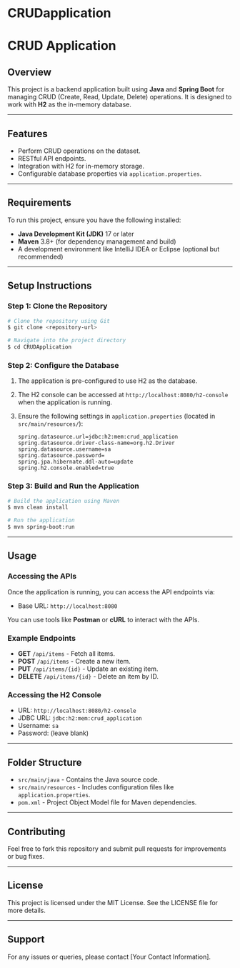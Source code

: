 # CRUDapplication

# CRUD Application

## Overview

This project is a backend application built using **Java** and **Spring Boot** for managing CRUD (Create, Read, Update, Delete) operations. 
It is designed to work with **H2** as the in-memory database.

---

## Features

* Perform CRUD operations on the dataset.
* RESTful API endpoints.
* Integration with H2 for in-memory storage.
* Configurable database properties via `application.properties`.

---

## Requirements

To run this project, ensure you have the following installed:

* **Java Development Kit (JDK)** 17 or later
* **Maven** 3.8+ (for dependency management and build)
* A development environment like IntelliJ IDEA or Eclipse (optional but recommended)

---

## Setup Instructions

### Step 1: Clone the Repository

```bash
# Clone the repository using Git
$ git clone <repository-url>

# Navigate into the project directory
$ cd CRUDApplication
```

### Step 2: Configure the Database

1. The application is pre-configured to use H2 as the database.
2. The H2 console can be accessed at `http://localhost:8080/h2-console` when the application is running.
3. Ensure the following settings in `application.properties` (located in `src/main/resources/`):

   ```properties
   spring.datasource.url=jdbc:h2:mem:crud_application
   spring.datasource.driver-class-name=org.h2.Driver
   spring.datasource.username=sa
   spring.datasource.password=
   spring.jpa.hibernate.ddl-auto=update
   spring.h2.console.enabled=true
   ```

### Step 3: Build and Run the Application

```bash
# Build the application using Maven
$ mvn clean install

# Run the application
$ mvn spring-boot:run
```

---

## Usage

### Accessing the APIs

Once the application is running, you can access the API endpoints via:

* Base URL: `http://localhost:8080`

You can use tools like **Postman** or **cURL** to interact with the APIs.

### Example Endpoints

* **GET** `/api/items` - Fetch all items.
* **POST** `/api/items` - Create a new item.
* **PUT** `/api/items/{id}` - Update an existing item.
* **DELETE** `/api/items/{id}` - Delete an item by ID.

### Accessing the H2 Console

* URL: `http://localhost:8080/h2-console`
* JDBC URL: `jdbc:h2:mem:crud_application`
* Username: `sa`
* Password: (leave blank)

---

## Folder Structure

* `src/main/java` - Contains the Java source code.
* `src/main/resources` - Includes configuration files like `application.properties`.
* `pom.xml` - Project Object Model file for Maven dependencies.

---

## Contributing

Feel free to fork this repository and submit pull requests for improvements or bug fixes.

---

## License

This project is licensed under the MIT License. See the LICENSE file for more details.

---

## Support

For any issues or queries, please contact \[Your Contact Information].

